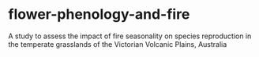 # flower-phenology-and-fire
A study to assess the impact of fire seasonality on species reproduction in the temperate grasslands of the Victorian Volcanic Plains, Australia
